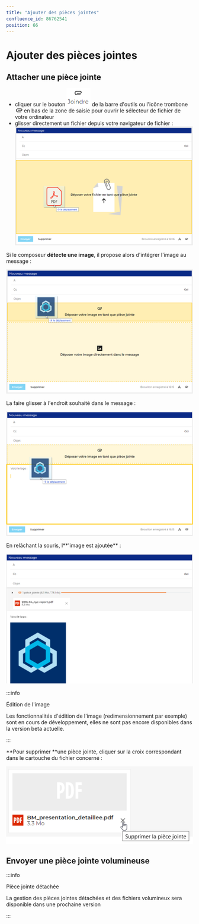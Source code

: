 ```yaml
---
title: "Ajouter des pièces jointes"
confluence_id: 86762541
position: 66
---
```

# Ajouter des pièces jointes


## Attacher une pièce jointe

- cliquer sur le bouton ![](../../../attachments/86762541/86764462.png) de la barre d'outils ou l'icône trombone![](../../../attachments/86762541/86764456.png) en bas de la zone de saisie pour ouvrir le sélecteur de fichier de votre ordinateur
- glisser directement un fichier depuis votre navigateur de fichier :![](../../../attachments/86762541/86764461.png)


Si le composeur **détecte une image**, il propose alors d'intégrer l'image au message :

![](../../../attachments/86762541/86764460.png)


La faire glisser à l'endroit souhaité dans le message :

![](../../../attachments/86762541/86764459.png)


En relâchant la souris, l**'image est ajoutée** :

![](../../../attachments/86762541/86764458.png)


:::info

Édition de l'image

Les fonctionnalités d'édition de l'image (redimensionnement par exemple) sont en cours de développement, elles ne sont pas encore disponibles dans la version beta actuelle.

:::


**Pour supprimer **une pièce jointe, cliquer sur la croix correspondant dans le cartouche du fichier concerné :

![](../../../attachments/86762541/86764457.png)


## Envoyer une pièce jointe volumineuse


:::info

Pièce jointe détachée

La gestion des pièces jointes détachées et des fichiers volumineux sera disponible dans une prochaine version

:::


